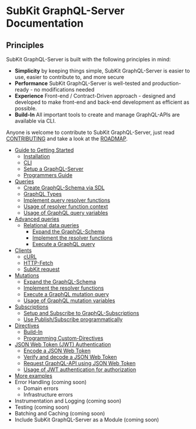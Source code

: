 # SubKit GraphQL-Server Documentation

## Principles

SubKit GraphQL-Server is built with the following principles in mind:

* **Simplicity** by keeping things simple, SubKit GraphQL-Server is easier to use, easier to contribute to, and more secure
* **Performance** SubKit GraphQL-Server is well-tested and production-ready - no modifications needed
* **Experience** Front-end / Contract-Driven approach - designed and developed to make front-end and back-end development as efficient as possible.
* **Build-In** All important tools to create and manage GraphQL-APIs are available via CLI.

Anyone is welcome to contribute to SubKit GraphQL-Server, just read [CONTRIBUTING](../CONTRIBUTING.md) and take a look at the [ROADMAP](ROADMAP.md).

* [Guide to Getting Started](getting-started.md)
  * [Installation](getting-started.md#installation)
  * [CLI](getting-started.md#cli)
  * [Setup a GraphQL-Server](getting-started.md#setup-a-graphql-server)
  * [Programmers Guide](getting-started.md#programmers-guide)
* [Queries](queries.md)
  * [Create GraphQL-Schema via SDL](queries.md#create-graphql-schema-via-sdl)
  * [GraphQL Types](queries.md#graphql-types)
  * [Implement query resolver functions](queries.md#implement-query-resolver-functions)
  * [Usage of resolver function context](queries.md#usage-of-resolver-function-context)
  * [Usage of GraphQL query variables](queries.md#usage-of-graphql-query-variables)
* [Advanced queries](advanced-queries.md)
  * [Relational data queries](advanced-queries.md#relational-data-queries)
    * [Expand the GraphQL-Schema](advanced-queries.md#expand-the-graphql-schema)
    * [Implement the resolver functions](advanced-queries.md#implement-the-resolver-function)
    * [Execute a GraphQL query](advanced-queries.md#execute-a-graphql-query)
* [Clients](clients.md)
  * [cURL](clients.md#curl)
  * [HTTP-Fetch](clients.md#http-fetch)
  * [SubKit request](clients.md#subkit-request)
* [Mutations](mutations.md)
  * [Expand the GraphQL-Schema](mutations.md#expand-the-graphql-schema)
  * [Implement the resolver functions](mutations.md#implement-the-resolver-function)
  * [Execute a GraphQL mutation query](mutations.md#execute-a-graphql-mutation-query)
  * [Usage of GraphQL mutation variables](mutations.md#usage-of-graphql-mutation-variables)
* [Subscriptions](subscriptions.md)
  * [Setup and Subscribe to GraphQL-Subscriptions](subscriptions.md#graphql-subscriptions)
  * [Use Publish/Subscribe programmatically](subscriptions.md#use-publish/subscribe-programmatically)
* [Directives](directives.md)
  * [Build-In](directives.md#subkit-build-in)
  * [Programming Custom-Directives](directives.md#programming-custom-directives)
* [JSON Web Token (JWT) Authentication](jwt-auth.md)
  * [Encode a JSON Web Token](jwt-auth.md#encode-a-json-web-token)
  * [Verify and decode a JSON Web Token](jwt-auth.md#verify-and-decode-a-json-web-token)
  * [Request GraphQL-API using JSON Web Token](jwt-auth.md#request-graphql-api-using-json-web-token)
  * [Usage of JWT authentication for authorization](jwt-auth.md#usage-of-jwt-authentication-for-authorization)
* [More examples](https://github.com/codecommission/subkit-examples)
* Error Handling (coming soon)
  * Domain errors
  * Infrastructure errors
* Instrumentation and Logging (coming soon)
* Testing (coming soon)
* Batching and Caching (coming soon)
* Include SubKit GraphQL-Server as a Module (coming soon)